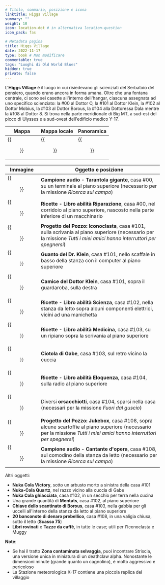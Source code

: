 ```yaml
---
# Titolo, sommario, posizione e icona
linktitle: Higgs Village
summary: ""
weight: 10
icon: location-dot # in alternativa location-question
icon_pack: fas

# Metadata pagina
title: Higgs Village
date: 2022-11-17
type: book # Non modificare
commentable: true
tags: "Luoghi di Old World Blues"
hidden: true
private: false
---
```


<div class="fnv">

L'**Higgs Village** è il luogo in cui risiedevano gli scienziati del Serbatoio del pensiero, quando erano ancora in forma umana. Oltre che una fontana centrale, ci sono sei casette all'interno dell'hangar, ciascuna assegnata ad uno specifico scienziato: la #00 al Dottor O, la #101 al Dottor Klein, la #102 al Dottor Mobius, la #103 al Dottor Borous, la #104 alla Dottoressa Dala mentre la #108 al Dottor 8. Si trova nella parte meridionale di Big MT, a sud-est del picco di Ulysses e a sud-ovest dell'edificio medico Y-17.

| Mappa | Mappa locale | Panoramica | 
| ----- | ------------ | ---------- |
|  {{<figure src="fnv/Higgs_Village_loc.webp">}}     |  {{<figure src="fnv/Higgs_Village_loc_map.webp">}}            |   {{<figure src="fnv/Higgs_Village_interior.webp">}}         |

| Immagine                                       | Oggetto e posizione                                                                                                                                                       |
| ---------------------------------------------- | ------------------------------------------------------------------------------------------------------------------------------------------------------------------------- |
| {{<figure src="fnv/FR_Giant_Tarantula.webp">}}                   | **Campione audio - Tarantola gigante**, casa #00, su un terminale al piano superiore (necessario per la missione _Ricerca sul campo_)                                     |
| {{<figure src="fnv/Recipes_Repair_skill_book_holotape.webp">}}   | **Ricette - Libro abilità Riparazione**, casa #00, nel corridoio al piano superiore, nascosto nella parte inferiore di un macchinario                                     |
| {{<figure src="fnv/KleinsOffice.webp">}}                         | **Progetto del Pozzo: Iconoclasta**, casa #101, sulla scrivania al piano superiore (necessario per la missione _Tutti i miei amici hanno interruttori per spegnersi_)     |
| {{<figure src="fnv/Dr._Klein's_glove.webp">}}                    | **Guanto del Dr. Klein**, casa #101, nello scaffale in basso della stanza con il computer al piano superiore                                                              |
| {{<figure src="fnv/KleinsScrubs.webp">}}                         | **Camice del Dottor Klein**, casa #101, sopra il guardaroba, sulla destra                                                                                                 |
| {{<figure src="fnv/Recipes_Science_skill_book_holotape.webp">}}  | **Ricette - Libro abilità Scienza**, casa #102, nella stanza da letto sopra alcuni componenti elettrici, vicini ad una manichetta                                         |
| {{<figure src="fnv/Recipes_Medicine_skill_book_holotape.webp">}} | **Ricette - Libro abilità Medicina**, casa #103, su un ripiano sopra la scrivania al piano superiore                                                                      |
| {{<figure src="fnv/A_Brain_Best_Friend.webp">}}                  | **Ciotola di Gabe**, casa #103, sul retro vicino la cuccia                                                                                                                |
| {{<figure src="fnv/Recipes_Speech_skill_book_holotape.webp">}}   | **Ricette - Libro abilità Eloquenza**, casa #104, sulla radio al piano superiore                                                                                          |
| {{<figure src="fnv/Coming_Out_of_Her_Shell.webp">}}              | Diversi **orsacchiotti**, casa #104, sparsi nella casa (necessari per la missione _Fuori dal guscio_)                                                                     |
| {{<figure src="fnv/Project_Jukebox_Higgs_V_108.webp">}}          | **Progetto del Pozzo: Jukebox**, casa #108, sopra alcune scartoffie al piano superiore (necessario per la missione _Tutti i miei amici hanno interruttori per spegnersi_) |
| {{<figure src="fnv/FR_Opera_Singer.webp">}}                      | **Campione audio - Cantante d'opera**, casa #108, sul comodino della stanza da letto (necessario per la missione _Ricerca sul campo_)                                     |

Altri oggetti:
- **Nuka Cola Victory**, sotto un arbusto morto a sinistra della casa #101
- **Nuka-Cola Quartz**, nel razzo vicino alla cuccia di Gabe
- **Nuka Cola ghiacciata**, casa #102, in un secchio per terra nella cucina
- Una grande quantità di **Mentats**, casa #102, al piano superiore
- **Chiave dello scantinato di Borous**, casa #103, nella gabbia per gli uccelli all'interno della stanza da letto al piano superiore
- **20 banconote di denaro prebellico**, casa #108, in una valigia chiusa, sotto il letto (**Scasso 75**) 
- **Libri rovinati** e **Tazze da caffè**, in tutte le case; utili per l'Iconoclasta e Muggy

**Note**:
- Se hai il tratto **Zona contaminata selvaggia**, puoi incontrare Striscia, una versione unica in miniatura di un deathclaw alpha. Nonostante le dimensioni minute (grande quanto un cagnolino), è molto aggressivo e pericoloso
- La Stazione meteorologica X-17 contiene una piccola replica del villaggio

</div>

